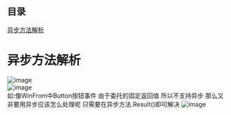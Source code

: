 ## 目录 
 [异步方法解析](#异步方法解析) 
# 异步方法解析
![image](https://user-images.githubusercontent.com/46043439/205428691-615c2049-473c-4ee8-8f58-addd9d30b592.png)  
![image](https://user-images.githubusercontent.com/46043439/205429178-18e8bfc5-e6f2-4499-a813-25b21ad8171b.png)  
如:像WinFrom中Button按钮事件 由于委托的固定返回值 所以不支持异步 那么又非要用异步应该怎么处理呢 只需要在异步方法.Result()即可解决
![image](https://user-images.githubusercontent.com/46043439/205429345-c59af2ec-719e-4f2f-8184-5484340f8edf.png)  

